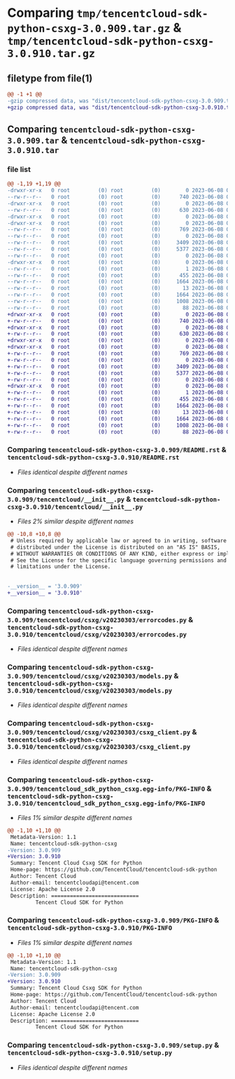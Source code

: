 # Comparing `tmp/tencentcloud-sdk-python-csxg-3.0.909.tar.gz` & `tmp/tencentcloud-sdk-python-csxg-3.0.910.tar.gz`

## filetype from file(1)

```diff
@@ -1 +1 @@
-gzip compressed data, was "dist/tencentcloud-sdk-python-csxg-3.0.909.tar", last modified: Thu Jun  8 00:22:09 2023, max compression
+gzip compressed data, was "dist/tencentcloud-sdk-python-csxg-3.0.910.tar", last modified: Thu Jun  8 09:07:48 2023, max compression
```

## Comparing `tencentcloud-sdk-python-csxg-3.0.909.tar` & `tencentcloud-sdk-python-csxg-3.0.910.tar`

### file list

```diff
@@ -1,19 +1,19 @@
-drwxr-xr-x   0 root         (0) root         (0)        0 2023-06-08 00:22:09.000000 tencentcloud-sdk-python-csxg-3.0.909/
--rw-r--r--   0 root         (0) root         (0)      740 2023-06-08 00:22:09.000000 tencentcloud-sdk-python-csxg-3.0.909/README.rst
-drwxr-xr-x   0 root         (0) root         (0)        0 2023-06-08 00:22:09.000000 tencentcloud-sdk-python-csxg-3.0.909/tencentcloud/
--rw-r--r--   0 root         (0) root         (0)      630 2023-06-08 00:22:09.000000 tencentcloud-sdk-python-csxg-3.0.909/tencentcloud/__init__.py
-drwxr-xr-x   0 root         (0) root         (0)        0 2023-06-08 00:22:09.000000 tencentcloud-sdk-python-csxg-3.0.909/tencentcloud/csxg/
-drwxr-xr-x   0 root         (0) root         (0)        0 2023-06-08 00:22:09.000000 tencentcloud-sdk-python-csxg-3.0.909/tencentcloud/csxg/v20230303/
--rw-r--r--   0 root         (0) root         (0)      769 2023-06-08 00:22:09.000000 tencentcloud-sdk-python-csxg-3.0.909/tencentcloud/csxg/v20230303/errorcodes.py
--rw-r--r--   0 root         (0) root         (0)        0 2023-06-08 00:22:09.000000 tencentcloud-sdk-python-csxg-3.0.909/tencentcloud/csxg/v20230303/__init__.py
--rw-r--r--   0 root         (0) root         (0)     3409 2023-06-08 00:22:09.000000 tencentcloud-sdk-python-csxg-3.0.909/tencentcloud/csxg/v20230303/models.py
--rw-r--r--   0 root         (0) root         (0)     5377 2023-06-08 00:22:09.000000 tencentcloud-sdk-python-csxg-3.0.909/tencentcloud/csxg/v20230303/csxg_client.py
--rw-r--r--   0 root         (0) root         (0)        0 2023-06-08 00:22:09.000000 tencentcloud-sdk-python-csxg-3.0.909/tencentcloud/csxg/__init__.py
-drwxr-xr-x   0 root         (0) root         (0)        0 2023-06-08 00:22:09.000000 tencentcloud-sdk-python-csxg-3.0.909/tencentcloud_sdk_python_csxg.egg-info/
--rw-r--r--   0 root         (0) root         (0)        1 2023-06-08 00:22:09.000000 tencentcloud-sdk-python-csxg-3.0.909/tencentcloud_sdk_python_csxg.egg-info/dependency_links.txt
--rw-r--r--   0 root         (0) root         (0)      455 2023-06-08 00:22:09.000000 tencentcloud-sdk-python-csxg-3.0.909/tencentcloud_sdk_python_csxg.egg-info/SOURCES.txt
--rw-r--r--   0 root         (0) root         (0)     1664 2023-06-08 00:22:09.000000 tencentcloud-sdk-python-csxg-3.0.909/tencentcloud_sdk_python_csxg.egg-info/PKG-INFO
--rw-r--r--   0 root         (0) root         (0)       13 2023-06-08 00:22:09.000000 tencentcloud-sdk-python-csxg-3.0.909/tencentcloud_sdk_python_csxg.egg-info/top_level.txt
--rw-r--r--   0 root         (0) root         (0)     1664 2023-06-08 00:22:09.000000 tencentcloud-sdk-python-csxg-3.0.909/PKG-INFO
--rw-r--r--   0 root         (0) root         (0)     1008 2023-06-08 00:22:09.000000 tencentcloud-sdk-python-csxg-3.0.909/setup.py
--rw-r--r--   0 root         (0) root         (0)       88 2023-06-08 00:22:09.000000 tencentcloud-sdk-python-csxg-3.0.909/setup.cfg
+drwxr-xr-x   0 root         (0) root         (0)        0 2023-06-08 09:07:48.000000 tencentcloud-sdk-python-csxg-3.0.910/
+-rw-r--r--   0 root         (0) root         (0)      740 2023-06-08 09:07:48.000000 tencentcloud-sdk-python-csxg-3.0.910/README.rst
+drwxr-xr-x   0 root         (0) root         (0)        0 2023-06-08 09:07:48.000000 tencentcloud-sdk-python-csxg-3.0.910/tencentcloud/
+-rw-r--r--   0 root         (0) root         (0)      630 2023-06-08 09:07:48.000000 tencentcloud-sdk-python-csxg-3.0.910/tencentcloud/__init__.py
+drwxr-xr-x   0 root         (0) root         (0)        0 2023-06-08 09:07:48.000000 tencentcloud-sdk-python-csxg-3.0.910/tencentcloud/csxg/
+drwxr-xr-x   0 root         (0) root         (0)        0 2023-06-08 09:07:48.000000 tencentcloud-sdk-python-csxg-3.0.910/tencentcloud/csxg/v20230303/
+-rw-r--r--   0 root         (0) root         (0)      769 2023-06-08 09:07:48.000000 tencentcloud-sdk-python-csxg-3.0.910/tencentcloud/csxg/v20230303/errorcodes.py
+-rw-r--r--   0 root         (0) root         (0)        0 2023-06-08 09:07:48.000000 tencentcloud-sdk-python-csxg-3.0.910/tencentcloud/csxg/v20230303/__init__.py
+-rw-r--r--   0 root         (0) root         (0)     3409 2023-06-08 09:07:48.000000 tencentcloud-sdk-python-csxg-3.0.910/tencentcloud/csxg/v20230303/models.py
+-rw-r--r--   0 root         (0) root         (0)     5377 2023-06-08 09:07:48.000000 tencentcloud-sdk-python-csxg-3.0.910/tencentcloud/csxg/v20230303/csxg_client.py
+-rw-r--r--   0 root         (0) root         (0)        0 2023-06-08 09:07:48.000000 tencentcloud-sdk-python-csxg-3.0.910/tencentcloud/csxg/__init__.py
+drwxr-xr-x   0 root         (0) root         (0)        0 2023-06-08 09:07:48.000000 tencentcloud-sdk-python-csxg-3.0.910/tencentcloud_sdk_python_csxg.egg-info/
+-rw-r--r--   0 root         (0) root         (0)        1 2023-06-08 09:07:48.000000 tencentcloud-sdk-python-csxg-3.0.910/tencentcloud_sdk_python_csxg.egg-info/dependency_links.txt
+-rw-r--r--   0 root         (0) root         (0)      455 2023-06-08 09:07:48.000000 tencentcloud-sdk-python-csxg-3.0.910/tencentcloud_sdk_python_csxg.egg-info/SOURCES.txt
+-rw-r--r--   0 root         (0) root         (0)     1664 2023-06-08 09:07:48.000000 tencentcloud-sdk-python-csxg-3.0.910/tencentcloud_sdk_python_csxg.egg-info/PKG-INFO
+-rw-r--r--   0 root         (0) root         (0)       13 2023-06-08 09:07:48.000000 tencentcloud-sdk-python-csxg-3.0.910/tencentcloud_sdk_python_csxg.egg-info/top_level.txt
+-rw-r--r--   0 root         (0) root         (0)     1664 2023-06-08 09:07:48.000000 tencentcloud-sdk-python-csxg-3.0.910/PKG-INFO
+-rw-r--r--   0 root         (0) root         (0)     1008 2023-06-08 09:07:48.000000 tencentcloud-sdk-python-csxg-3.0.910/setup.py
+-rw-r--r--   0 root         (0) root         (0)       88 2023-06-08 09:07:48.000000 tencentcloud-sdk-python-csxg-3.0.910/setup.cfg
```

### Comparing `tencentcloud-sdk-python-csxg-3.0.909/README.rst` & `tencentcloud-sdk-python-csxg-3.0.910/README.rst`

 * *Files identical despite different names*

### Comparing `tencentcloud-sdk-python-csxg-3.0.909/tencentcloud/__init__.py` & `tencentcloud-sdk-python-csxg-3.0.910/tencentcloud/__init__.py`

 * *Files 2% similar despite different names*

```diff
@@ -10,8 +10,8 @@
 # Unless required by applicable law or agreed to in writing, software
 # distributed under the License is distributed on an "AS IS" BASIS,
 # WITHOUT WARRANTIES OR CONDITIONS OF ANY KIND, either express or implied.
 # See the License for the specific language governing permissions and
 # limitations under the License.
 
 
-__version__ = '3.0.909'
+__version__ = '3.0.910'
```

### Comparing `tencentcloud-sdk-python-csxg-3.0.909/tencentcloud/csxg/v20230303/errorcodes.py` & `tencentcloud-sdk-python-csxg-3.0.910/tencentcloud/csxg/v20230303/errorcodes.py`

 * *Files identical despite different names*

### Comparing `tencentcloud-sdk-python-csxg-3.0.909/tencentcloud/csxg/v20230303/models.py` & `tencentcloud-sdk-python-csxg-3.0.910/tencentcloud/csxg/v20230303/models.py`

 * *Files identical despite different names*

### Comparing `tencentcloud-sdk-python-csxg-3.0.909/tencentcloud/csxg/v20230303/csxg_client.py` & `tencentcloud-sdk-python-csxg-3.0.910/tencentcloud/csxg/v20230303/csxg_client.py`

 * *Files identical despite different names*

### Comparing `tencentcloud-sdk-python-csxg-3.0.909/tencentcloud_sdk_python_csxg.egg-info/PKG-INFO` & `tencentcloud-sdk-python-csxg-3.0.910/tencentcloud_sdk_python_csxg.egg-info/PKG-INFO`

 * *Files 1% similar despite different names*

```diff
@@ -1,10 +1,10 @@
 Metadata-Version: 1.1
 Name: tencentcloud-sdk-python-csxg
-Version: 3.0.909
+Version: 3.0.910
 Summary: Tencent Cloud Csxg SDK for Python
 Home-page: https://github.com/TencentCloud/tencentcloud-sdk-python
 Author: Tencent Cloud
 Author-email: tencentcloudapi@tencent.com
 License: Apache License 2.0
 Description: ============================
         Tencent Cloud SDK for Python
```

### Comparing `tencentcloud-sdk-python-csxg-3.0.909/PKG-INFO` & `tencentcloud-sdk-python-csxg-3.0.910/PKG-INFO`

 * *Files 1% similar despite different names*

```diff
@@ -1,10 +1,10 @@
 Metadata-Version: 1.1
 Name: tencentcloud-sdk-python-csxg
-Version: 3.0.909
+Version: 3.0.910
 Summary: Tencent Cloud Csxg SDK for Python
 Home-page: https://github.com/TencentCloud/tencentcloud-sdk-python
 Author: Tencent Cloud
 Author-email: tencentcloudapi@tencent.com
 License: Apache License 2.0
 Description: ============================
         Tencent Cloud SDK for Python
```

### Comparing `tencentcloud-sdk-python-csxg-3.0.909/setup.py` & `tencentcloud-sdk-python-csxg-3.0.910/setup.py`

 * *Files identical despite different names*


